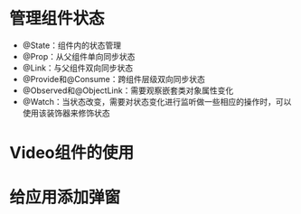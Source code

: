 # 管理组件状态
- @State：组件内的状态管理
- @Prop：从父组件单向同步状态
- @Link：与父组件双向同步状态
- @Provide和@Consume：跨组件层级双向同步状态
- @Observed和@ObjectLink：需要观察嵌套类对象属性变化
- @Watch：当状态改变，需要对状态变化进行监听做一些相应的操作时，可以使用该装饰器来修饰状态
# Video组件的使用
# 给应用添加弹窗
